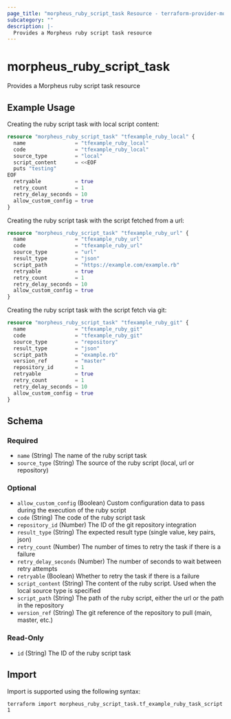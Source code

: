 ```yaml
---
page_title: "morpheus_ruby_script_task Resource - terraform-provider-morpheus"
subcategory: ""
description: |-
  Provides a Morpheus ruby script task resource
---
```


# morpheus_ruby_script_task

Provides a Morpheus ruby script task resource

## Example Usage

Creating the ruby script task with local script content:

```terraform
resource "morpheus_ruby_script_task" "tfexample_ruby_local" {
  name                = "tfexample_ruby_local"
  code                = "tfexample_ruby_local"
  source_type         = "local"
  script_content      = <<EOF
  puts "testing"
EOF
  retryable           = true
  retry_count         = 1
  retry_delay_seconds = 10
  allow_custom_config = true
}
```

Creating the ruby script task with the script fetched from a url:

```terraform
resource "morpheus_ruby_script_task" "tfexample_ruby_url" {
  name                = "tfexample_ruby_url"
  code                = "tfexample_ruby_url"
  source_type         = "url"
  result_type         = "json"
  script_path         = "https://example.com/example.rb"
  retryable           = true
  retry_count         = 1
  retry_delay_seconds = 10
  allow_custom_config = true
}
```

Creating the ruby script task with the script fetch via git:

```terraform
resource "morpheus_ruby_script_task" "tfexample_ruby_git" {
  name                = "tfexample_ruby_git"
  code                = "tfexample_ruby_git"
  source_type         = "repository"
  result_type         = "json"
  script_path         = "example.rb"
  version_ref         = "master"
  repository_id       = 1
  retryable           = true
  retry_count         = 1
  retry_delay_seconds = 10
  allow_custom_config = true
}
```

<!-- schema generated by tfplugindocs -->
## Schema

### Required

- `name` (String) The name of the ruby script task
- `source_type` (String) The source of the ruby script (local, url or repository)

### Optional

- `allow_custom_config` (Boolean) Custom configuration data to pass during the execution of the ruby script
- `code` (String) The code of the ruby script task
- `repository_id` (Number) The ID of the git repository integration
- `result_type` (String) The expected result type (single value, key pairs, json)
- `retry_count` (Number) The number of times to retry the task if there is a failure
- `retry_delay_seconds` (Number) The number of seconds to wait between retry attempts
- `retryable` (Boolean) Whether to retry the task if there is a failure
- `script_content` (String) The content of the ruby script. Used when the local source type is specified
- `script_path` (String) The path of the ruby script, either the url or the path in the repository
- `version_ref` (String) The git reference of the repository to pull (main, master, etc.)

### Read-Only

- `id` (String) The ID of the ruby script task

## Import

Import is supported using the following syntax:

```shell
terraform import morpheus_ruby_script_task.tf_example_ruby_task_script 1
```

